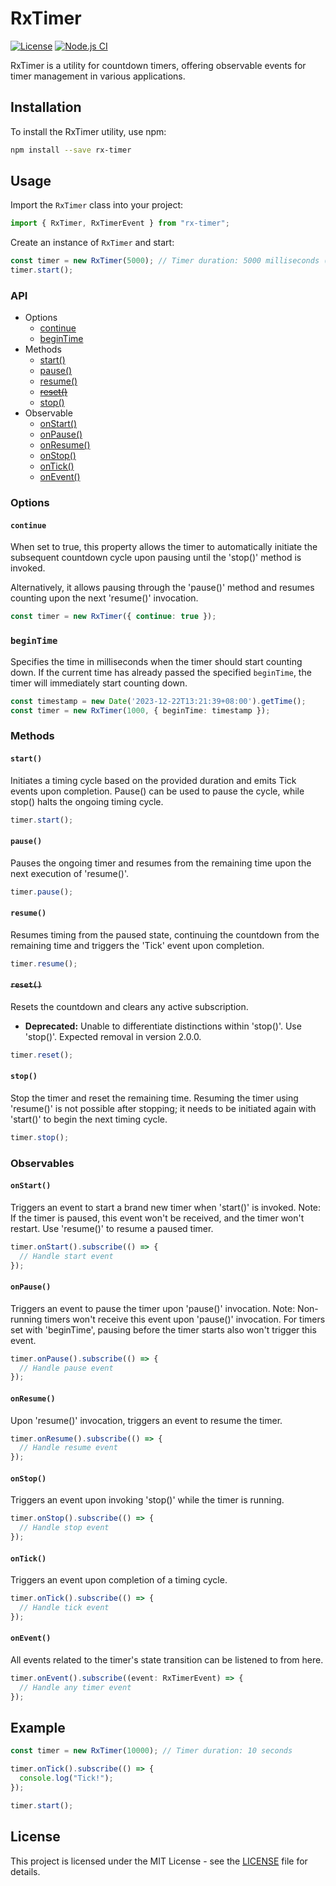 # RxTimer

[![License](https://img.shields.io/badge/license-MIT-blue.svg)](https://opensource.org/licenses/MIT)
[![Node.js CI](https://github.com/Yang-LiYing/rx-timer/actions/workflows/test.yml/badge.svg?branch=main)](https://github.com/Yang-LiYing/rx-timer/actions/workflows/test.yml)

RxTimer is a utility for countdown timers, offering observable events for timer management in various applications.

## Installation

To install the RxTimer utility, use npm:

```bash
npm install --save rx-timer
```

## Usage

Import the `RxTimer` class into your project:

```typescript
import { RxTimer, RxTimerEvent } from "rx-timer";
```

Create an instance of `RxTimer` and start:

```typescript
const timer = new RxTimer(5000); // Timer duration: 5000 milliseconds (5 seconds)
timer.start();
```

### API
- Options
  - [continue](#continue)
  - [beginTime](#begintime)
- Methods
  - [start()](#start)
  - [pause()](#pause)
  - [resume()](#resume)
  - [~~reset()~~](#reset)
  - [stop()](#stop)
- Observable
  - [onStart()](#onstart)
  - [onPause()](#onpause)
  - [onResume()](#onresume)
  - [onStop()](#onstop)
  - [onTick()](#ontick)
  - [onEvent()](#onevent)


### Options

#### `continue`
When set to true, this property allows the timer to automatically initiate the subsequent countdown cycle upon pausing until the 'stop()' method is invoked.

Alternatively, it allows pausing through the 'pause()' method and resumes counting upon the next 'resume()' invocation.

```typescript
const timer = new RxTimer({ continue: true });
```

### `beginTime`
Specifies the time in milliseconds when the timer should start counting down. If the current time has already passed the specified `beginTime`, the timer will immediately start counting down.

```typescript
const timestamp = new Date('2023-12-22T13:21:39+08:00').getTime();
const timer = new RxTimer(1000, { beginTime: timestamp });
```

### Methods

#### `start()`

Initiates a timing cycle based on the provided duration and emits Tick events upon completion. Pause() can be used to pause the cycle, while stop() halts the ongoing timing cycle.

```typescript
timer.start();
```

#### `pause()`

Pauses the ongoing timer and resumes from the remaining time upon the next execution of 'resume()'.

```typescript
timer.pause();
```

#### `resume()`

Resumes timing from the paused state, continuing the countdown from the remaining time and triggers the 'Tick' event upon completion.

```typescript
timer.resume();
```

#### ~~`reset()`~~

Resets the countdown and clears any active subscription.
- __Deprecated:__ Unable to differentiate distinctions within 'stop()'. Use 'stop()'. Expected removal in version 2.0.0.

```typescript
timer.reset();
```

#### `stop()`

Stop the timer and reset the remaining time. Resuming the timer using 'resume()' is not possible after stopping; it needs to be initiated again with 'start()' to begin the next timing cycle.

```typescript
timer.stop();
```

### Observables

#### `onStart()`

Triggers an event to start a brand new timer when 'start()' is invoked.
Note: If the timer is paused, this event won't be received, and the timer won't restart. Use 'resume()' to resume a paused timer.

```typescript
timer.onStart().subscribe(() => {
  // Handle start event
});
```

#### `onPause()`

Triggers an event to pause the timer upon 'pause()' invocation.
Note: Non-running timers won't receive this event upon 'pause()' invocation. For timers set with 'beginTime', pausing before the timer starts also won't trigger this event.

```typescript
timer.onPause().subscribe(() => {
  // Handle pause event
});
```

#### `onResume()`

Upon 'resume()' invocation, triggers an event to resume the timer.

```typescript
timer.onResume().subscribe(() => {
  // Handle resume event
});
```

#### `onStop()`

Triggers an event upon invoking 'stop()' while the timer is running.

```typescript
timer.onStop().subscribe(() => {
  // Handle stop event
});
```

#### `onTick()`

Triggers an event upon completion of a timing cycle.

```typescript
timer.onTick().subscribe(() => {
  // Handle tick event
});
```

#### `onEvent()`

All events related to the timer's state transition can be listened to from here.

```typescript
timer.onEvent().subscribe((event: RxTimerEvent) => {
  // Handle any timer event
});
```

## Example

```typescript
const timer = new RxTimer(10000); // Timer duration: 10 seconds

timer.onTick().subscribe(() => {
  console.log("Tick!");
});

timer.start();
```

## License

This project is licensed under the MIT License - see the [LICENSE](LICENSE) file for details.
